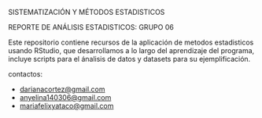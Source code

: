 SISTEMATIZACIÓN Y MÉTODOS ESTADISTICOS

REPORTE DE ANÁLISIS ESTADISTICOS: GRUPO 06

Este repositorio contiene recursos de la aplicación de metodos estadisticos usando RStudio, que desarrollamos a lo largo del aprendizaje del programa, incluye scripts para el ánalisis de datos y datasets para su ejemplificación.

contactos: 
- darianacortez@gmail.com
- anyelina140306@gmail.com
- mariafelixyataco@gmail.com
